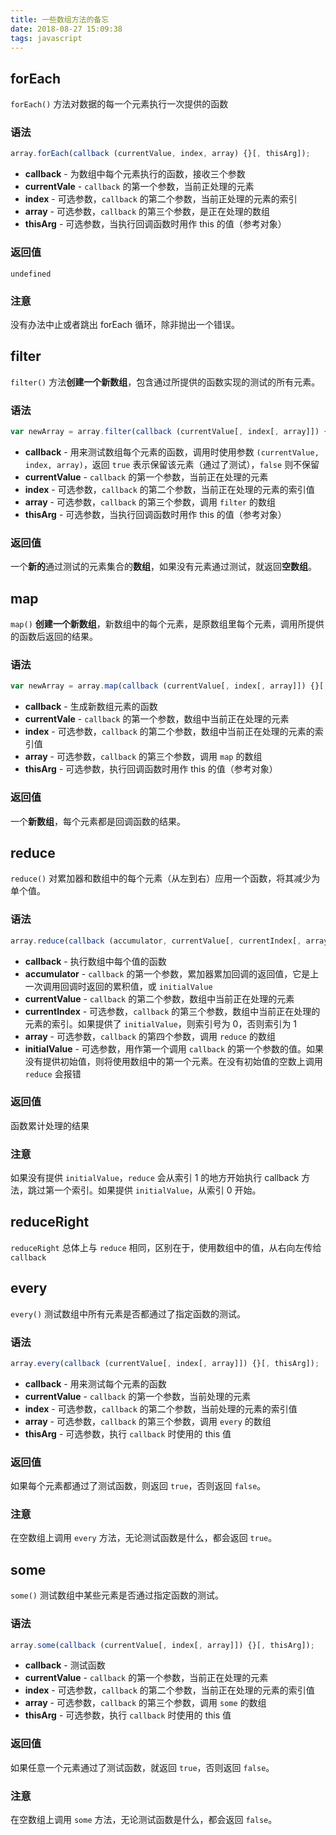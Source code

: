 ```yaml
---
title: 一些数组方法的备忘
date: 2018-08-27 15:09:38
tags: javascript
---
```

## forEach

`forEach()` 方法对数据的每一个元素执行一次提供的函数

### 语法

```javascript
array.forEach(callback (currentValue, index, array) {}[, thisArg]);
```

- **callback** - 为数组中每个元素执行的函数，接收三个参数
- **currentVale** - `callback` 的第一个参数，当前正处理的元素
- **index** - 可选参数，`callback` 的第二个参数，当前正处理的元素的索引
- **array** - 可选参数，`callback` 的第三个参数，是正在处理的数组
- **thisArg** - 可选参数，当执行回调函数时用作 this 的值（参考对象）

### 返回值

`undefined`

### 注意

没有办法中止或者跳出 forEach 循环，除非抛出一个错误。

## filter

`filter()` 方法**创建一个新数组**，包含通过所提供的函数实现的测试的所有元素。

### 语法

```javascript
var newArray = array.filter(callback (currentValue[, index[, array]]) {}[, thisArg]);
```

- **callback** - 用来测试数组每个元素的函数，调用时使用参数 `(currentValue, index, array)`，返回 `true` 表示保留该元素（通过了测试），`false` 则不保留
- **currentValue** - `callback` 的第一个参数，当前正在处理的元素
- **index** - 可选参数，`callback` 的第二个参数，当前正在处理的元素的索引值
- **array** - 可选参数，`callback` 的第三个参数，调用 `filter` 的数组
- **thisArg** - 可选参数，当执行回调函数时用作 this 的值（参考对象）

### 返回值

一个**新的**通过测试的元素集合的**数组**，如果没有元素通过测试，就返回**空数组**。

## map

`map()` **创建一个新数组**，新数组中的每个元素，是原数组里每个元素，调用所提供的函数后返回的结果。

### 语法

```javascript
var newArray = array.map(callback (currentValue[, index[, array]]) {}[, thisArg]);
```

- **callback** - 生成新数组元素的函数
- **currentVale** - `callback` 的第一个参数，数组中当前正在处理的元素
- **index** - 可选参数，`callback` 的第二个参数，数组中当前正在处理的元素的索引值
- **array** - 可选参数，`callback` 的第三个参数，调用 `map` 的数组
- **thisArg** - 可选参数，执行回调函数时用作 this 的值（参考对象）

### 返回值

一个**新数组**，每个元素都是回调函数的结果。

## reduce

`reduce()` 对累加器和数组中的每个元素（从左到右）应用一个函数，将其减少为单个值。

### 语法

```javascript
array.reduce(callback (accumulator, currentValue[, currentIndex[, array]]) {}[, initialValue]);
```

- **callback** - 执行数组中每个值的函数
- **accumulator** - `callback` 的第一个参数，累加器累加回调的返回值，它是上一次调用回调时返回的累积值，或 `initialValue` 
- **currentValue** - `callback` 的第二个参数，数组中当前正在处理的元素
- **currentIndex** - 可选参数，`callback` 的第三个参数，数组中当前正在处理的元素的索引。如果提供了 `initialValue`，则索引号为 0，否则索引为 1
- **array** - 可选参数，`callback` 的第四个参数，调用 `reduce` 的数组
- **initialValue** - 可选参数，用作第一个调用 `callback` 的第一个参数的值。如果没有提供初始值，则将使用数组中的第一个元素。在没有初始值的空数上调用 `reduce` 会报错

### 返回值

函数累计处理的结果

### 注意

如果没有提供 `initialValue`，`reduce` 会从索引 1 的地方开始执行 callback 方法，跳过第一个索引。如果提供 `initialValue`，从索引 0 开始。

## reduceRight

`reduceRight` 总体上与 `reduce` 相同，区别在于，使用数组中的值，从右向左传给 `callback`

## every

`every()` 测试数组中所有元素是否都通过了指定函数的测试。

### 语法

```javascript
array.every(callback (currentValue[, index[, array]]) {}[, thisArg]);
```

- **callback** - 用来测试每个元素的函数
- **currentValue** - `callback` 的第一个参数，当前处理的元素
- **index** - 可选参数，`callback` 的第二个参数，当前处理的元素的索引值
- **array** - 可选参数，`callback` 的第三个参数，调用 `every` 的数组
- **thisArg** - 可选参数，执行 `callback` 时使用的 this 值

### 返回值

如果每个元素都通过了测试函数，则返回 `true`，否则返回 `false`。

### 注意

在空数组上调用 `every` 方法，无论测试函数是什么，都会返回 `true`。

## some

`some()` 测试数组中某些元素是否通过指定函数的测试。

### 语法

```javascript
array.some(callback (currentValue[, index[, array]]) {}[, thisArg]);
```

- **callback** - 测试函数
- **currentValue** - `callback` 的第一个参数，当前正在处理的元素
- **index** - 可选参数，`callback` 的第二个参数，当前正在处理的元素的索引值
- **array** - 可选参数，`callback` 的第三个参数，调用 `some` 的数组
- **thisArg** - 可选参数，执行 `callback` 时使用的 this 值

### 返回值

如果任意一个元素通过了测试函数，就返回 `true`，否则返回 `false`。

### 注意

在空数组上调用 `some` 方法，无论测试函数是什么，都会返回 `false`。
